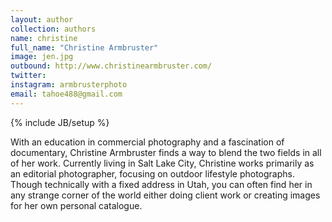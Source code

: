 ```yaml
---
layout: author
collection: authors
name: christine
full_name: "Christine Armbruster"
image: jen.jpg
outbound: http://www.christinearmbruster.com/
twitter: 
instagram: armbrusterphoto
email: tahoe488@gmail.com 
---
```

{% include JB/setup %}

With an education in commercial photography and a fascination of documentary, Christine Armbruster finds a way to blend the two fields in all of her work. Currently living in Salt Lake City, Christine works primarily as an editorial photographer, focusing on outdoor lifestyle photographs. Though technically with a fixed address in Utah, you can often find her in any strange corner of the world either doing client work or creating images for her own personal catalogue.

